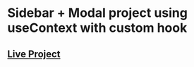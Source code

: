 # Sidebar + Modal project using useContext with custom hook

## [Live Project](https://sidebar-modal-react.netlify.app/)
